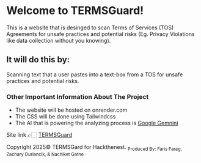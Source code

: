 # **Welcome to TERMSGuard!** #
This is a website that is desinged to scan Terms of Services (TOS) Agreements for unsafe practices and potential risks (Eg. Privacy Violations like data collection without you knowing).

## **It will do this by:** ##
Scanning text that a user pastes into a text-box from a TOS for unsafe practices and potential risks.

### **Other Important Information About The Project** ###
- The website will be hosted on onrender.com
- The CSS will be done using Tailwindcss
- The AI that is powering the analyzing process is [Google Gemnini](https://gemini.google.com/)

Site link 👉🏻 [TERMSGuard](https://termsguard.onrender.com/)

Copyright 2025© TERMSGard for Hackthenest.
<sub>Produced By: Faris Farag, Zachary Duriancik, & Nachiket Gatne<sub>

